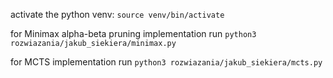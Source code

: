 activate the python venv: ```source venv/bin/activate```

for Minimax alpha-beta pruning implementation run ```python3 rozwiazania/jakub_siekiera/minimax.py```

for MCTS implementation run ```python3 rozwiazania/jakub_siekiera/mcts.py```